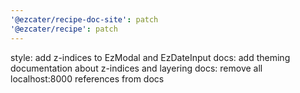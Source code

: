 ```yaml
---
'@ezcater/recipe-doc-site': patch
'@ezcater/recipe': patch
---
```


style: add z-indices to EzModal and EzDateInput
docs: add theming documentation about z-indices and layering
docs: remove all localhost:8000 references from docs
